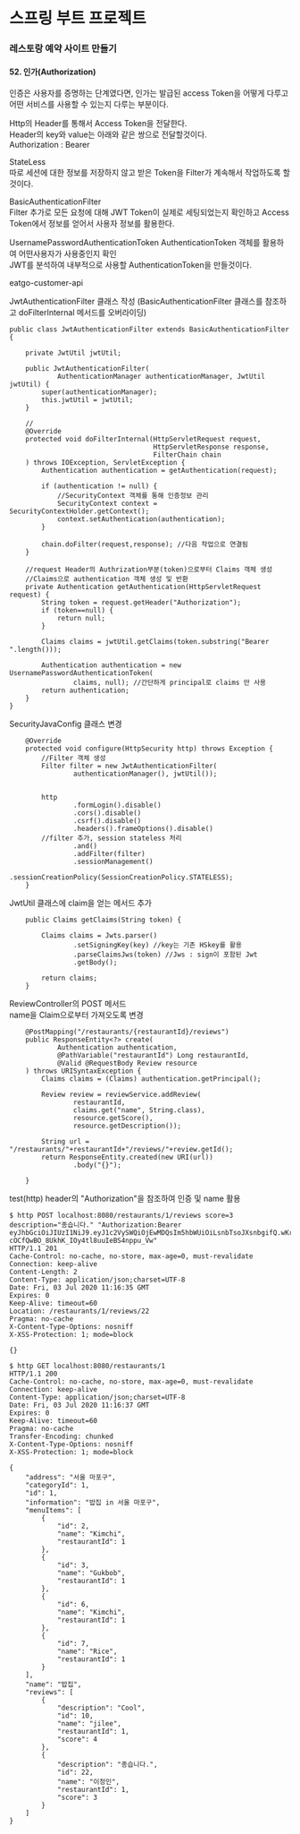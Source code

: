 # 스프링 부트 프로젝트
### 레스토랑 예약 사이트 만들기 

#### 52. 인가(Authorization)  

인증은 사용자를 증명하는 단계였다면,
인가는 발급된 access Token을 어떻게 다루고  
어떤 서비스를 사용할 수 있는지 다루는 부분이다.  

Http의 Header를 통해서 Access Token을 전달한다.  
Header의 key와 value는 아래와 같은 쌍으로 전달할것이다.  
Authorization : Bearer  

StateLess   
따로 세션에 대한 정보를 저장하지 않고 받은 Token을 Filter가 계속해서 작업하도록 할 것이다.  

BasicAuthenticationFilter  
Filter 추가로 모든 요청에 대해 JWT Token이 실제로 세팅되었는지 확인하고
Access Token에서 정보를 얻어서 사용자 정보를 활용한다.

UsernamePasswordAuthenticationToken
AuthenticationToken 객체를 활용하여 어떤사용자가 사용중인지 확인   
JWT를 분석하여 내부적으로 사용할 AuthenticationToken을 만들것이다.  

eatgo-customer-api

JwtAuthenticationFilter 클래스 작성
(BasicAuthenticationFilter 클래스를 참조하고 
doFilterInternal 메서드를 오버라이딩)
```
public class JwtAuthenticationFilter extends BasicAuthenticationFilter {

    private JwtUtil jwtUtil;

    public JwtAuthenticationFilter(
            AuthenticationManager authenticationManager, JwtUtil jwtUtil) {
        super(authenticationManager);
        this.jwtUtil = jwtUtil;
    }

    //
    @Override
    protected void doFilterInternal(HttpServletRequest request,
                                    HttpServletResponse response,
                                    FilterChain chain
    ) throws IOException, ServletException {
        Authentication authentication = getAuthentication(request);

        if (authentication != null) {
            //SecurityContext 객체를 통해 인증정보 관리
            SecurityContext context = SecurityContextHolder.getContext();
            context.setAuthentication(authentication);
        }

        chain.doFilter(request,response); //다음 작업으로 연결됨
    }

    //request Header의 Authrization부분(token)으로부터 Claims 객체 생성
    //Claims으로 authentication 객체 생성 및 반환
    private Authentication getAuthentication(HttpServletRequest request) {
        String token = request.getHeader("Authorization");
        if (token==null) {
            return null;
        }

        Claims claims = jwtUtil.getClaims(token.substring("Bearer ".length()));

        Authentication authentication = new UsernamePasswordAuthenticationToken(
                claims, null); //간단하게 principal로 claims 만 사용
        return authentication;
    }
}
```

SecurityJavaConfig 클래스 변경   
```
    @Override
    protected void configure(HttpSecurity http) throws Exception {
        //Filter 객체 생성
        Filter filter = new JwtAuthenticationFilter(
                authenticationManager(), jwtUtil());

        
        http
                .formLogin().disable()
                .cors().disable()
                .csrf().disable()
                .headers().frameOptions().disable()
        //filter 추가, session stateless 처리
                .and()
                .addFilter(filter)
                .sessionManagement()
                .sessionCreationPolicy(SessionCreationPolicy.STATELESS);
    }
```

JwtUtil 클래스에 claim을 얻는 메서드 추가  
```
    public Claims getClaims(String token) {

        Claims claims = Jwts.parser()
                .setSigningKey(key) //key는 기존 HSkey를 활용
                .parseClaimsJws(token) //Jws : sign이 포함된 Jwt
                .getBody();

        return claims;
    }
```

ReviewController의 POST 메서드  
name을 Claim으로부터 가져오도록 변경  
```
    @PostMapping("/restaurants/{restaurantId}/reviews")
    public ResponseEntity<?> create(
            Authentication authentication,
            @PathVariable("restaurantId") Long restaurantId,
            @Valid @RequestBody Review resource
    ) throws URISyntaxException {
        Claims claims = (Claims) authentication.getPrincipal();

        Review review = reviewService.addReview(
                restaurantId,
                claims.get("name", String.class),
                resource.getScore(),
                resource.getDescription());

        String url = "/restaurants/"+restaurantId+"/reviews/"+review.getId();
        return ResponseEntity.created(new URI(url))
                .body("{}");

    }
```

test(http)
header의 "Authorization"을 참조하여 인증 및 name 활용

```shell script
$ http POST localhost:8080/restaurants/1/reviews score=3 description="종습니다." "Authorization:Bearer eyJhbGciOiJIUzI1NiJ9.eyJ1c2VySWQiOjEwMDQsIm5hbWUiOiLsnbTsoJXsnbgifQ.wKrAIT-cOCfQwBO_8UkhK_IOy4tl8uuIeBS4nppu_Vw"
HTTP/1.1 201 
Cache-Control: no-cache, no-store, max-age=0, must-revalidate
Connection: keep-alive
Content-Length: 2
Content-Type: application/json;charset=UTF-8
Date: Fri, 03 Jul 2020 11:16:35 GMT
Expires: 0
Keep-Alive: timeout=60
Location: /restaurants/1/reviews/22
Pragma: no-cache
X-Content-Type-Options: nosniff
X-XSS-Protection: 1; mode=block

{}

$ http GET localhost:8080/restaurants/1                                                                                     HTTP/1.1 200                                                                               
Cache-Control: no-cache, no-store, max-age=0, must-revalidate
Connection: keep-alive
Content-Type: application/json;charset=UTF-8
Date: Fri, 03 Jul 2020 11:16:37 GMT
Expires: 0
Keep-Alive: timeout=60
Pragma: no-cache
Transfer-Encoding: chunked
X-Content-Type-Options: nosniff
X-XSS-Protection: 1; mode=block

{
    "address": "서울 마포구",
    "categoryId": 1,
    "id": 1,
    "information": "밥집 in 서울 마포구",
    "menuItems": [
        {
            "id": 2,
            "name": "Kimchi",
            "restaurantId": 1
        },
        {
            "id": 3,
            "name": "Gukbob",
            "restaurantId": 1
        },
        {
            "id": 6,
            "name": "Kimchi",
            "restaurantId": 1
        },
        {
            "id": 7,
            "name": "Rice",
            "restaurantId": 1
        }
    ],
    "name": "밥집",
    "reviews": [
        {
            "description": "Cool",
            "id": 10,
            "name": "jilee",
            "restaurantId": 1,
            "score": 4
        },
        {
            "description": "종습니다.",
            "id": 22,
            "name": "이정인",
            "restaurantId": 1,
            "score": 3
        }
    ]
}

```
    
    